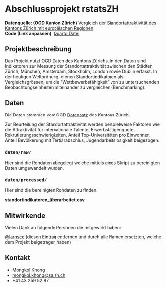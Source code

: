 # Abschlussprojekt rstatsZH

**Datenquelle: (OGD Kanton Zürich)** [Vergleich der Standortattraktivität des Kantons Zürich mit europäischen Regionen](https://www.zh.ch/de/politik-staat/statistik-daten/datenkatalog.html#/datasets/2423@awi-kanton-zuerich)  
**Code (Link anpassen)**: [Quarto Datei](https://github.com/rstatszh-k009/projekt-mongkol-khong/blob/master/docs/index.qmd)

## Projektbeschreibung

Das Projekt nutzt OGD Daten des Kantons Zürichs. In den Daten sind Indikatoren zur Messung der Standortattraktivität zwischen den Städten Zürich, München, Amsterdam, Stockholm, London sowie Dublin erfasst. In der heutigen Weltordnung, dienen Standortindikatoren als Vergleichsgrössen, um die "Wettbewerbsfähigkeit" von zu untersuchenden Beobachtungseinheiten miteinander zu vergleichen (Benchmarking). 

## Daten

Die Daten stammen vom OGD [Datensatz](https://www.zh.ch/de/politik-staat/statistik-daten/datenkatalog.html#/datasets/2423@awi-kanton-zuerich) des Kantons Zürich. 

Zur Beurteilung der Standortattraktivität werden beispielweise Faktoren wie die Attraktivität für internationale Talente, Erwerbstätigenquote, Rekrutierungsschwierigkeiten, Anteil Top-Universitäten pro Einwohner, Anteil Bevölkerung mit Tertiärabschlus, Jugendarbeitslosigkeit beigezogen.

### `daten/raw/`

Hier sind die Rohdaten abegelegt welche mittels eines Skript zu bereinigten Daten umgewandelt wurden. 

### `daten/processed/`

Hier sind die bereinigten Rohdaten zu finden. 

**standortindikatoren_überarbeitet.csv**

## Mitwirkende

Vielen Dank an folgende Personen die mitgewirkt haben: 

[@larnsce](https://github.com/larnsce) (diesen Eintrag entfernen und durch alle Namen ersetzten, welche dem Projekt beigetragen haben)

## Kontakt

- Mongkol Khong
- mongkol.khong@sa.zh.ch
- +41 43 259 52 87